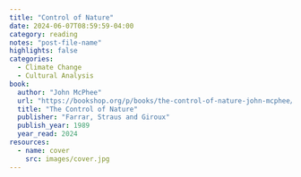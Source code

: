 ```yaml
---
title: "Control of Nature"
date: 2024-06-07T08:59:59-04:00
category: reading
notes: "post-file-name"
highlights: false
categories:
  - Climate Change
  - Cultural Analysis
book:
  author: "John McPhee"
  url: "https://bookshop.org/p/books/the-control-of-nature-john-mcphee/10383044?ean=9780374522599"
  title: "The Control of Nature"
  publisher: "Farrar, Straus and Giroux"
  publish_year: 1989
  year_read: 2024
resources:
  - name: cover
    src: images/cover.jpg
---
```


